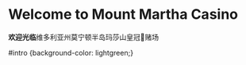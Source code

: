 <html>

<h1>Welcome to Mount Martha Casino</h1>

<p id="intro"><strong>欢迎光临</strong>维多利亚州莫宁顿半岛玛莎山皇冠👑赌场</p>

#intro {background-color: lightgreen;}

</html>

